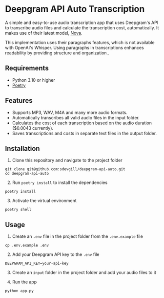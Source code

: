 # Deepgram API Auto Transcription

A simple and easy-to-use audio transcription app that uses Deepgram's API
to transcribe audio files and calculate the transcription cost, automatically. It makes use of their latest model, [Nova](https://blog.deepgram.com/nova-speech-to-text-whisper-api/).

This implementation uses their paragraphs features, which is not available with OpenAI's Whisper. Using paragraphs in transcriptions enhances readability by providing structure and organization..

## Requirements

- Python 3.10 or higher
- [Poetry](https://python-poetry.org/)

## Features

- Supports MP3, WAV, M4A and many more audio formats.
- Automatically transcribes all valid audio files in the input folder.
- Calculates the cost of each transcription based on the audio duration ($0.0043 currently).
- Saves transcriptions and costs in separate text files in the output folder.

## Installation

1. Clone this repository and navigate to the project folder

```
git clone git@github.com:sdevgill/deepgram-api-auto.git
cd deepgram-api-auto
```

2. Run `poetry install` to install the dependencies

```
poetry install
```

3. Activate the virtual environment

```
poetry shell
```

## Usage

1. Create an `.env` file in the project folder from the `.env.example` file

```
cp .env.example .env
```

2. Add your Deepgram API key to the `.env` file

```
DEEPGRAM_API_KEY=your-api-key
```

3. Create an `input` folder in the project folder and add your audio files to it

4. Run the app

```
python app.py
```
